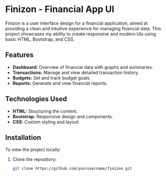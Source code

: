 # Finizon - Financial App UI

Finizon is a user interface design for a financial application, aimed at providing a clean and intuitive experience for managing financial data. This project showcases my ability to create responsive and modern UIs using basic HTML, Bootstrap, and CSS.

## Features

- **Dashboard:** Overview of financial data with graphs and summaries.
- **Transactions:** Manage and view detailed transaction history.
- **Budgets:** Set and track budget goals.
- **Reports:** Generate and view financial reports.

## Technologies Used

- **HTML:** Structuring the content.
- **Bootstrap:** Responsive design and components.
- **CSS:** Custom styling and layout.

## Installation

To view the project locally:

1. Clone the repository:
   ```bash
   git clone https://github.com/yourusername/finizon.git
